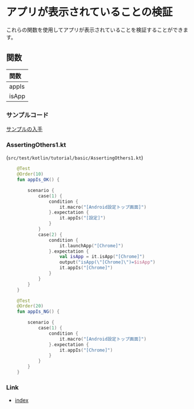 # アプリが表示されていることの検証

これらの関数を使用してアプリが表示されていることを検証することができます。

## 関数

| 関数    |
|:------|
| appIs |
| isApp |

### サンプルコード

[サンプルの入手](../../../getting_samples_ja.md)

### AssertingOthers1.kt

(`src/test/kotlin/tutorial/basic/AssertingOthers1.kt`)

```kotlin
    @Test
    @Order(10)
    fun appIs_OK() {

        scenario {
            case(1) {
                condition {
                    it.macro("[Android設定トップ画面]")
                }.expectation {
                    it.appIs("[設定]")
                }
            }
            case(2) {
                condition {
                    it.launchApp("[Chrome]")
                }.expectation {
                    val isApp = it.isApp("[Chrome]")
                    output("isApp(\"[Chrome]\")=$isApp")
                    it.appIs("[Chrome]")
                }
            }
        }
    }

    @Test
    @Order(20)
    fun appIs_NG() {

        scenario {
            case(1) {
                condition {
                    it.macro("[Android設定トップ画面]")
                }.expectation {
                    it.appIs("[Chrome]")
                }
            }
        }
    }
```

### Link

- [index](../../../../index_ja.md)
